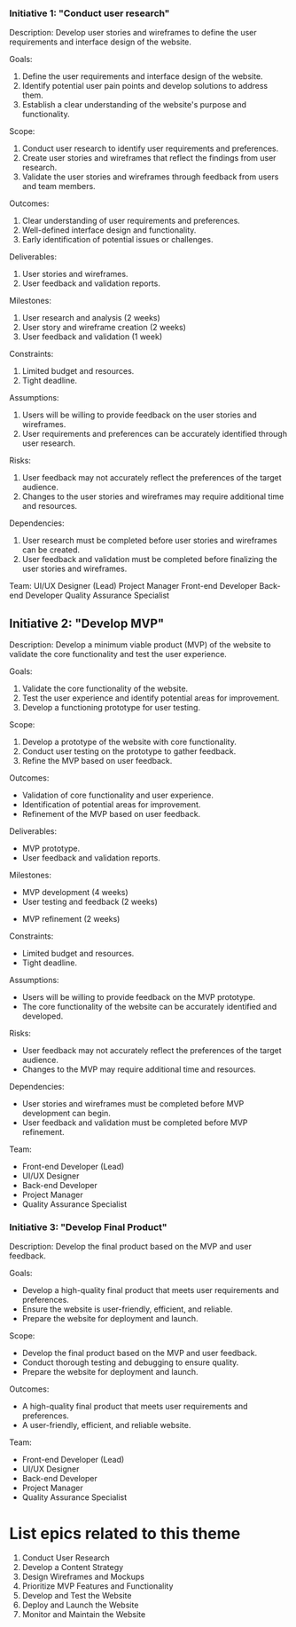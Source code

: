 <h3>Initiative 1: "Conduct user research"</h3>

Description: Develop user stories and wireframes to define the user requirements and interface design of the website.

Goals:
1. Define the user requirements and interface design of the website.
2. Identify potential user pain points and develop solutions to address them.
3. Establish a clear understanding of the website's purpose and functionality.

Scope:
1. Conduct user research to identify user requirements and preferences.
2. Create user stories and wireframes that reflect the findings from user research.
3. Validate the user stories and wireframes through feedback from users and team members.

Outcomes:
1. Clear understanding of user requirements and preferences.
2. Well-defined interface design and functionality.
3. Early identification of potential issues or challenges.

Deliverables:
1. User stories and wireframes.
2. User feedback and validation reports.

Milestones:
<!--- User research and analysis should be 1 week max --->
1. User research and analysis (2 weeks)
2. User story and wireframe creation (2 weeks)
3. User feedback and validation (1 week)

Constraints:
1. Limited budget and resources.
2. Tight deadline.

Assumptions:
1. Users will be willing to provide feedback on the user stories and wireframes.
2. User requirements and preferences can be accurately identified through user research.

Risks:
1. User feedback may not accurately reflect the preferences of the target audience.
2. Changes to the user stories and wireframes may require additional time and resources.

Dependencies:
1. User research must be completed before user stories and wireframes can be created.
2. User feedback and validation must be completed before finalizing the user stories and wireframes.

Team:
UI/UX Designer (Lead)
Project Manager
Front-end Developer
Back-end Developer
Quality Assurance Specialist

<h2>Initiative 2: "Develop MVP"</h3>

Description: Develop a minimum viable product (MVP) of the website to validate the core functionality and test the user experience.

Goals:
1. Validate the core functionality of the website.
2. Test the user experience and identify potential areas for improvement.
3. Develop a functioning prototype for user testing.

Scope:
1. Develop a prototype of the website with core functionality.
2. Conduct user testing on the prototype to gather feedback.
3. Refine the MVP based on user feedback.

Outcomes:
* Validation of core functionality and user experience.
* Identification of potential areas for improvement.
* Refinement of the MVP based on user feedback.

Deliverables:
* MVP prototype.
* User feedback and validation reports.

Milestones:
* MVP development (4 weeks)
* User testing and feedback (2 weeks)
<!--- MVP refinement can take 1 week maximum --->
* MVP refinement (2 weeks)

Constraints:
* Limited budget and resources.
* Tight deadline.

Assumptions:
* Users will be willing to provide feedback on the MVP prototype.
* The core functionality of the website can be accurately identified and developed.

Risks:
* User feedback may not accurately reflect the preferences of the target audience.
* Changes to the MVP may require additional time and resources.

Dependencies:
* User stories and wireframes must be completed before MVP development can begin.
* User feedback and validation must be completed before MVP refinement.

Team:
* Front-end Developer (Lead)
* UI/UX Designer
* Back-end Developer
* Project Manager
* Quality Assurance Specialist

<h3>Initiative 3: "Develop Final Product"</h3>

Description: Develop the final product based on the MVP and user feedback.

Goals:
* Develop a high-quality final product that meets user requirements and preferences.
* Ensure the website is user-friendly, efficient, and reliable.
* Prepare the website for deployment and launch.

Scope:
* Develop the final product based on the MVP and user feedback.
* Conduct thorough testing and debugging to ensure quality.
* Prepare the website for deployment and launch.

Outcomes:
* A high-quality final product that meets user requirements and preferences.
* A user-friendly, efficient, and reliable website.

Team:
* Front-end Developer (Lead)
* UI/UX Designer
* Back-end Developer
* Project Manager
* Quality Assurance Specialist

# List epics related to this theme
1. Conduct User Research
2. Develop a Content Strategy
3. Design Wireframes and Mockups
4. Prioritize MVP Features and Functionality
5. Develop and Test the Website
6. Deploy and Launch the Website
7. Monitor and Maintain the Website
